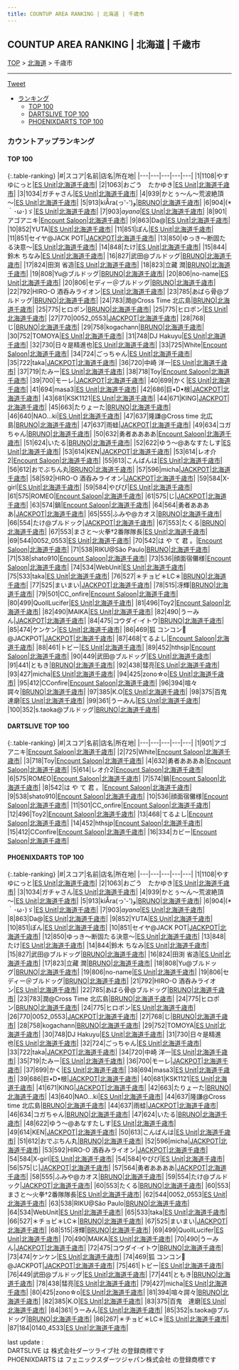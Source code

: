 ```yaml
---
title: COUNTUP AREA RANKING | 北海道 | 千歳市
---
```

## COUNTUP AREA RANKING | 北海道 | 千歳市

[TOP](/darts/rank/) > [北海道](/darts/rank/北海道/) > 千歳市

___

<a href="https://twitter.com/share?ref_src=twsrc%5Etfw" data-text="COUNTUP AREA RANKING | 北海道千歳市" class="twitter-share-button" data-hashtags="DARTSLIVE,PHOENIXDARTS,darts,ダーツ" data-show-count="false">Tweet</a>

* [ランキング](#カウントアップランキング)
    * [TOP 100](#top-100)
    * [DARTSLIVE TOP 100](#dartslive-top-100)
    * [PHOENIXDARTS TOP 100](#phoenixdarts-top-100)

### カウントアップランキング

#### TOP 100



{:.table-ranking}
|#|スコア|名前|店名|所在地|
|---|---|---|---|---|
|1|1108|<span class="rank-name-pd">やすゆにっと</span>|<a href="https://vs.phoenixdarts.com/jp/shop/shopDetailInfo/s_68098?s_seq=68098">ES Unit</a>|<a href="/darts/rank/北海道/千歳市">北海道千歳市</a>|
|2|1063|<span class="rank-name-pd">おごう　たかゆき</span>|<a href="https://vs.phoenixdarts.com/jp/shop/shopDetailInfo/s_68098?s_seq=68098">ES Unit</a>|<a href="/darts/rank/北海道/千歳市">北海道千歳市</a>|
|3|1034|<span class="rank-name-pd">ガチャさん</span>|<a href="https://vs.phoenixdarts.com/jp/shop/shopDetailInfo/s_68098?s_seq=68098">ES Unit</a>|<a href="/darts/rank/北海道/千歳市">北海道千歳市</a>|
|4|939|<span class="rank-name-pd">かとぅ～ん～荒波絶頂～</span>|<a href="https://vs.phoenixdarts.com/jp/shop/shopDetailInfo/s_68098?s_seq=68098">ES Unit</a>|<a href="/darts/rank/北海道/千歳市">北海道千歳市</a>|
|5|913|<span class="rank-name-pd">kiÅra(っ&#x27;-&#x27;)و</span>|<a href="https://vs.phoenixdarts.com/jp/shop/shopDetailInfo/s_83945?s_seq=83945">BRUNO</a>|<a href="/darts/rank/北海道/千歳市">北海道千歳市</a>|
|6|904|<span class="rank-name-pd">(*｀･ω･)ゞ</span>|<a href="https://vs.phoenixdarts.com/jp/shop/shopDetailInfo/s_68098?s_seq=68098">ES Unit</a>|<a href="/darts/rank/北海道/千歳市">北海道千歳市</a>|
|7|903|<span class="rank-name-pd">*ayana*</span>|<a href="https://vs.phoenixdarts.com/jp/shop/shopDetailInfo/s_68098?s_seq=68098">ES Unit</a>|<a href="/darts/rank/北海道/千歳市">北海道千歳市</a>|
|8|901|<span class="rank-name-dl">アゴアニキ</span>|<a href="https://search.dartslive.com/jp/shop/beea4f030d9ebf690d9b047a20a7ba1e">Encount Saloon</a>|<a href="/darts/rank/北海道/千歳市">北海道千歳市</a>|
|9|863|<span class="rank-name-pd">Da@</span>|<a href="https://vs.phoenixdarts.com/jp/shop/shopDetailInfo/s_68098?s_seq=68098">ES Unit</a>|<a href="/darts/rank/北海道/千歳市">北海道千歳市</a>|
|10|852|<span class="rank-name-pd">YUTA</span>|<a href="https://vs.phoenixdarts.com/jp/shop/shopDetailInfo/s_68098?s_seq=68098">ES Unit</a>|<a href="/darts/rank/北海道/千歳市">北海道千歳市</a>|
|11|851|<span class="rank-name-pd">ぽん</span>|<a href="https://vs.phoenixdarts.com/jp/shop/shopDetailInfo/s_68098?s_seq=68098">ES Unit</a>|<a href="/darts/rank/北海道/千歳市">北海道千歳市</a>|
|11|851|<span class="rank-name-pd">セイヤ@JACK POT</span>|<a href="https://vs.phoenixdarts.com/jp/shop/shopDetailInfo/s_87812?s_seq=87812">JACKPOT</a>|<a href="/darts/rank/北海道/千歳市">北海道千歳市</a>|
|13|850|<span class="rank-name-pd">ゆっき～断固たる決意～</span>|<a href="https://vs.phoenixdarts.com/jp/shop/shopDetailInfo/s_68098?s_seq=68098">ES Unit</a>|<a href="/darts/rank/北海道/千歳市">北海道千歳市</a>|
|14|848|<span class="rank-name-pd">たけ</span>|<a href="https://vs.phoenixdarts.com/jp/shop/shopDetailInfo/s_68098?s_seq=68098">ES Unit</a>|<a href="/darts/rank/北海道/千歳市">北海道千歳市</a>|
|15|844|<span class="rank-name-pd">鈴木 ちなみ</span>|<a href="https://vs.phoenixdarts.com/jp/shop/shopDetailInfo/s_68098?s_seq=68098">ES Unit</a>|<a href="/darts/rank/北海道/千歳市">北海道千歳市</a>|
|16|827|<span class="rank-name-pd">武田@ブルドッグ</span>|<a href="https://vs.phoenixdarts.com/jp/shop/shopDetailInfo/s_83945?s_seq=83945">BRUNO</a>|<a href="/darts/rank/北海道/千歳市">北海道千歳市</a>|
|17|824|<span class="rank-name-pd">田渕 省造</span>|<a href="https://vs.phoenixdarts.com/jp/shop/shopDetailInfo/s_68098?s_seq=68098">ES Unit</a>|<a href="/darts/rank/北海道/千歳市">北海道千歳市</a>|
|18|823|<span class="rank-name-pd">立藏 潤</span>|<a href="https://vs.phoenixdarts.com/jp/shop/shopDetailInfo/s_83945?s_seq=83945">BRUNO</a>|<a href="/darts/rank/北海道/千歳市">北海道千歳市</a>|
|19|808|<span class="rank-name-pd">Yu@ブルドッグ</span>|<a href="https://vs.phoenixdarts.com/jp/shop/shopDetailInfo/s_83945?s_seq=83945">BRUNO</a>|<a href="/darts/rank/北海道/千歳市">北海道千歳市</a>|
|20|806|<span class="rank-name-pd">no-name</span>|<a href="https://vs.phoenixdarts.com/jp/shop/shopDetailInfo/s_68098?s_seq=68098">ES Unit</a>|<a href="/darts/rank/北海道/千歳市">北海道千歳市</a>|
|20|806|<span class="rank-name-pd">セディー＠ブルドッグ</span>|<a href="https://vs.phoenixdarts.com/jp/shop/shopDetailInfo/s_83945?s_seq=83945">BRUNO</a>|<a href="/darts/rank/北海道/千歳市">北海道千歳市</a>|
|22|792|<span class="rank-name-pd">HIRO-O    酒呑みライオン</span>|<a href="https://vs.phoenixdarts.com/jp/shop/shopDetailInfo/s_68098?s_seq=68098">ES Unit</a>|<a href="/darts/rank/北海道/千歳市">北海道千歳市</a>|
|23|785|<span class="rank-name-pd">あばら骨@ブルドッグ</span>|<a href="https://vs.phoenixdarts.com/jp/shop/shopDetailInfo/s_83945?s_seq=83945">BRUNO</a>|<a href="/darts/rank/北海道/千歳市">北海道千歳市</a>|
|24|783|<span class="rank-name-pd">潤@Cross Time 北広島</span>|<a href="https://vs.phoenixdarts.com/jp/shop/shopDetailInfo/s_83945?s_seq=83945">BRUNO</a>|<a href="/darts/rank/北海道/千歳市">北海道千歳市</a>|
|25|775|<span class="rank-name-pd">ヒロポン</span>|<a href="https://vs.phoenixdarts.com/jp/shop/shopDetailInfo/s_83945?s_seq=83945">BRUNO</a>|<a href="/darts/rank/北海道/千歳市">北海道千歳市</a>|
|25|775|<span class="rank-name-pd">ヒロポン</span>|<a href="https://vs.phoenixdarts.com/jp/shop/shopDetailInfo/s_68098?s_seq=68098">ES Unit</a>|<a href="/darts/rank/北海道/千歳市">北海道千歳市</a>|
|27|770|<span class="rank-name-pd">0052_0553</span>|<a href="https://vs.phoenixdarts.com/jp/shop/shopDetailInfo/s_87812?s_seq=87812">JACKPOT</a>|<a href="/darts/rank/北海道/千歳市">北海道千歳市</a>|
|28|768|<span class="rank-name-pd">じ</span>|<a href="https://vs.phoenixdarts.com/jp/shop/shopDetailInfo/s_83945?s_seq=83945">BRUNO</a>|<a href="/darts/rank/北海道/千歳市">北海道千歳市</a>|
|29|758|<span class="rank-name-pd">kogachann</span>|<a href="https://vs.phoenixdarts.com/jp/shop/shopDetailInfo/s_83945?s_seq=83945">BRUNO</a>|<a href="/darts/rank/北海道/千歳市">北海道千歳市</a>|
|30|752|<span class="rank-name-pd">TOMOYA</span>|<a href="https://vs.phoenixdarts.com/jp/shop/shopDetailInfo/s_68098?s_seq=68098">ES Unit</a>|<a href="/darts/rank/北海道/千歳市">北海道千歳市</a>|
|31|748|<span class="rank-name-pd">DJ Hakuyu</span>|<a href="https://vs.phoenixdarts.com/jp/shop/shopDetailInfo/s_68098?s_seq=68098">ES Unit</a>|<a href="/darts/rank/北海道/千歳市">北海道千歳市</a>|
|32|730|<span class="rank-name-pd">日々是精進也</span>|<a href="https://vs.phoenixdarts.com/jp/shop/shopDetailInfo/s_68098?s_seq=68098">ES Unit</a>|<a href="/darts/rank/北海道/千歳市">北海道千歳市</a>|
|33|725|<span class="rank-name-dl">White</span>|<a href="https://search.dartslive.com/jp/shop/beea4f030d9ebf690d9b047a20a7ba1e">Encount Saloon</a>|<a href="/darts/rank/北海道/千歳市">北海道千歳市</a>|
|34|724|<span class="rank-name-pd">ごっちゃん</span>|<a href="https://vs.phoenixdarts.com/jp/shop/shopDetailInfo/s_68098?s_seq=68098">ES Unit</a>|<a href="/darts/rank/北海道/千歳市">北海道千歳市</a>|
|35|722|<span class="rank-name-pd">taka</span>|<a href="https://vs.phoenixdarts.com/jp/shop/shopDetailInfo/s_87812?s_seq=87812">JACKPOT</a>|<a href="/darts/rank/北海道/千歳市">北海道千歳市</a>|
|36|720|<span class="rank-name-pd">中崎 洋一</span>|<a href="https://vs.phoenixdarts.com/jp/shop/shopDetailInfo/s_68098?s_seq=68098">ES Unit</a>|<a href="/darts/rank/北海道/千歳市">北海道千歳市</a>|
|37|719|<span class="rank-name-pd">たみー</span>|<a href="https://vs.phoenixdarts.com/jp/shop/shopDetailInfo/s_68098?s_seq=68098">ES Unit</a>|<a href="/darts/rank/北海道/千歳市">北海道千歳市</a>|
|38|718|<span class="rank-name-dl">Toy</span>|<a href="https://search.dartslive.com/jp/shop/beea4f030d9ebf690d9b047a20a7ba1e">Encount Saloon</a>|<a href="/darts/rank/北海道/千歳市">北海道千歳市</a>|
|39|700|<span class="rank-name-pd">モーレ</span>|<a href="https://vs.phoenixdarts.com/jp/shop/shopDetailInfo/s_87812?s_seq=87812">JACKPOT</a>|<a href="/darts/rank/北海道/千歳市">北海道千歳市</a>|
|40|699|<span class="rank-name-pd">かく</span>|<a href="https://vs.phoenixdarts.com/jp/shop/shopDetailInfo/s_68098?s_seq=68098">ES Unit</a>|<a href="/darts/rank/北海道/千歳市">北海道千歳市</a>|
|41|694|<span class="rank-name-pd">masa3</span>|<a href="https://vs.phoenixdarts.com/jp/shop/shopDetailInfo/s_68098?s_seq=68098">ES Unit</a>|<a href="/darts/rank/北海道/千歳市">北海道千歳市</a>|
|42|686|<span class="rank-name-pd">巨•D•根</span>|<a href="https://vs.phoenixdarts.com/jp/shop/shopDetailInfo/s_87812?s_seq=87812">JACKPOT</a>|<a href="/darts/rank/北海道/千歳市">北海道千歳市</a>|
|43|681|<span class="rank-name-pd">KSK1121</span>|<a href="https://vs.phoenixdarts.com/jp/shop/shopDetailInfo/s_68098?s_seq=68098">ES Unit</a>|<a href="/darts/rank/北海道/千歳市">北海道千歳市</a>|
|44|671|<span class="rank-name-pd">KING</span>|<a href="https://vs.phoenixdarts.com/jp/shop/shopDetailInfo/s_87812?s_seq=87812">JACKPOT</a>|<a href="/darts/rank/北海道/千歳市">北海道千歳市</a>|
|45|663|<span class="rank-name-pd">たりょーた</span>|<a href="https://vs.phoenixdarts.com/jp/shop/shopDetailInfo/s_83945?s_seq=83945">BRUNO</a>|<a href="/darts/rank/北海道/千歳市">北海道千歳市</a>|
|46|640|<span class="rank-name-pd">NAO...ki</span>|<a href="https://vs.phoenixdarts.com/jp/shop/shopDetailInfo/s_68098?s_seq=68098">ES Unit</a>|<a href="/darts/rank/北海道/千歳市">北海道千歳市</a>|
|47|637|<span class="rank-name-pd">隆謙@Cross time 北広島</span>|<a href="https://vs.phoenixdarts.com/jp/shop/shopDetailInfo/s_83945?s_seq=83945">BRUNO</a>|<a href="/darts/rank/北海道/千歳市">北海道千歳市</a>|
|47|637|<span class="rank-name-pd">雨蛙</span>|<a href="https://vs.phoenixdarts.com/jp/shop/shopDetailInfo/s_87812?s_seq=87812">JACKPOT</a>|<a href="/darts/rank/北海道/千歳市">北海道千歳市</a>|
|49|634|<span class="rank-name-pd">コガちゃん</span>|<a href="https://vs.phoenixdarts.com/jp/shop/shopDetailInfo/s_83945?s_seq=83945">BRUNO</a>|<a href="/darts/rank/北海道/千歳市">北海道千歳市</a>|
|50|632|<span class="rank-name-dl">勇者ああああ</span>|<a href="https://search.dartslive.com/jp/shop/beea4f030d9ebf690d9b047a20a7ba1e">Encount Saloon</a>|<a href="/darts/rank/北海道/千歳市">北海道千歳市</a>|
|51|624|<span class="rank-name-pd">いたる</span>|<a href="https://vs.phoenixdarts.com/jp/shop/shopDetailInfo/s_83945?s_seq=83945">BRUNO</a>|<a href="/darts/rank/北海道/千歳市">北海道千歳市</a>|
|52|622|<span class="rank-name-pd">ゆう～@あなすたしす</span>|<a href="https://vs.phoenixdarts.com/jp/shop/shopDetailInfo/s_68098?s_seq=68098">ES Unit</a>|<a href="/darts/rank/北海道/千歳市">北海道千歳市</a>|
|53|614|<span class="rank-name-pd">KEN</span>|<a href="https://vs.phoenixdarts.com/jp/shop/shopDetailInfo/s_87812?s_seq=87812">JACKPOT</a>|<a href="/darts/rank/北海道/千歳市">北海道千歳市</a>|
|53|614|<span class="rank-name-dl">レオ介2</span>|<a href="https://search.dartslive.com/jp/shop/beea4f030d9ebf690d9b047a20a7ba1e">Encount Saloon</a>|<a href="/darts/rank/北海道/千歳市">北海道千歳市</a>|
|55|613|<span class="rank-name-pd">こんばんは</span>|<a href="https://vs.phoenixdarts.com/jp/shop/shopDetailInfo/s_68098?s_seq=68098">ES Unit</a>|<a href="/darts/rank/北海道/千歳市">北海道千歳市</a>|
|56|612|<span class="rank-name-pd">おでぶちん丸</span>|<a href="https://vs.phoenixdarts.com/jp/shop/shopDetailInfo/s_83945?s_seq=83945">BRUNO</a>|<a href="/darts/rank/北海道/千歳市">北海道千歳市</a>|
|57|596|<span class="rank-name-pd">micha</span>|<a href="https://vs.phoenixdarts.com/jp/shop/shopDetailInfo/s_87812?s_seq=87812">JACKPOT</a>|<a href="/darts/rank/北海道/千歳市">北海道千歳市</a>|
|58|592|<span class="rank-name-pd">HIRO-O    酒呑みライオン</span>|<a href="https://vs.phoenixdarts.com/jp/shop/shopDetailInfo/s_87812?s_seq=87812">JACKPOT</a>|<a href="/darts/rank/北海道/千歳市">北海道千歳市</a>|
|59|584|<span class="rank-name-pd">X-girl</span>|<a href="https://vs.phoenixdarts.com/jp/shop/shopDetailInfo/s_68098?s_seq=68098">ES Unit</a>|<a href="/darts/rank/北海道/千歳市">北海道千歳市</a>|
|59|584|<span class="rank-name-pd">やぴぴ</span>|<a href="https://vs.phoenixdarts.com/jp/shop/shopDetailInfo/s_68098?s_seq=68098">ES Unit</a>|<a href="/darts/rank/北海道/千歳市">北海道千歳市</a>|
|61|575|<span class="rank-name-dl">ROMEO</span>|<a href="https://search.dartslive.com/jp/shop/beea4f030d9ebf690d9b047a20a7ba1e">Encount Saloon</a>|<a href="/darts/rank/北海道/千歳市">北海道千歳市</a>|
|61|575|<span class="rank-name-pd">じ</span>|<a href="https://vs.phoenixdarts.com/jp/shop/shopDetailInfo/s_87812?s_seq=87812">JACKPOT</a>|<a href="/darts/rank/北海道/千歳市">北海道千歳市</a>|
|63|574|<span class="rank-name-dl">鍋</span>|<a href="https://search.dartslive.com/jp/shop/beea4f030d9ebf690d9b047a20a7ba1e">Encount Saloon</a>|<a href="/darts/rank/北海道/千歳市">北海道千歳市</a>|
|64|564|<span class="rank-name-pd">勇者ああああ</span>|<a href="https://vs.phoenixdarts.com/jp/shop/shopDetailInfo/s_87812?s_seq=87812">JACKPOT</a>|<a href="/darts/rank/北海道/千歳市">北海道千歳市</a>|
|65|555|<span class="rank-name-pd">ふみや@カオス</span>|<a href="https://vs.phoenixdarts.com/jp/shop/shopDetailInfo/s_83945?s_seq=83945">BRUNO</a>|<a href="/darts/rank/北海道/千歳市">北海道千歳市</a>|
|66|554|<span class="rank-name-pd">たけ@ブルドック</span>|<a href="https://vs.phoenixdarts.com/jp/shop/shopDetailInfo/s_87812?s_seq=87812">JACKPOT</a>|<a href="/darts/rank/北海道/千歳市">北海道千歳市</a>|
|67|553|<span class="rank-name-pd">たくる</span>|<a href="https://vs.phoenixdarts.com/jp/shop/shopDetailInfo/s_83945?s_seq=83945">BRUNO</a>|<a href="/darts/rank/北海道/千歳市">北海道千歳市</a>|
|67|553|<span class="rank-name-pd">まさと～火拳†2番隊隊長</span>|<a href="https://vs.phoenixdarts.com/jp/shop/shopDetailInfo/s_68098?s_seq=68098">ES Unit</a>|<a href="/darts/rank/北海道/千歳市">北海道千歳市</a>|
|69|544|<span class="rank-name-pd">0052_0553</span>|<a href="https://vs.phoenixdarts.com/jp/shop/shopDetailInfo/s_68098?s_seq=68098">ES Unit</a>|<a href="/darts/rank/北海道/千歳市">北海道千歳市</a>|
|70|542|<span class="rank-name-dl">は や て 君 。</span>|<a href="https://search.dartslive.com/jp/shop/beea4f030d9ebf690d9b047a20a7ba1e">Encount Saloon</a>|<a href="/darts/rank/北海道/千歳市">北海道千歳市</a>|
|71|538|<span class="rank-name-pd">RIKU@São Paulo</span>|<a href="https://vs.phoenixdarts.com/jp/shop/shopDetailInfo/s_83945?s_seq=83945">BRUNO</a>|<a href="/darts/rank/北海道/千歳市">北海道千歳市</a>|
|71|538|<span class="rank-name-dl">shato910</span>|<a href="https://search.dartslive.com/jp/shop/beea4f030d9ebf690d9b047a20a7ba1e">Encount Saloon</a>|<a href="/darts/rank/北海道/千歳市">北海道千歳市</a>|
|73|536|<span class="rank-name-dl">顔面宿儺様</span>|<a href="https://search.dartslive.com/jp/shop/beea4f030d9ebf690d9b047a20a7ba1e">Encount Saloon</a>|<a href="/darts/rank/北海道/千歳市">北海道千歳市</a>|
|74|534|<span class="rank-name-pd">WebUnit</span>|<a href="https://vs.phoenixdarts.com/jp/shop/shopDetailInfo/s_68098?s_seq=68098">ES Unit</a>|<a href="/darts/rank/北海道/千歳市">北海道千歳市</a>|
|75|533|<span class="rank-name-pd">taka</span>|<a href="https://vs.phoenixdarts.com/jp/shop/shopDetailInfo/s_68098?s_seq=68098">ES Unit</a>|<a href="/darts/rank/北海道/千歳市">北海道千歳市</a>|
|76|527|<span class="rank-name-pd">＊チョビ＊LC＊</span>|<a href="https://vs.phoenixdarts.com/jp/shop/shopDetailInfo/s_83945?s_seq=83945">BRUNO</a>|<a href="/darts/rank/北海道/千歳市">北海道千歳市</a>|
|77|525|<span class="rank-name-pd">まいまい</span>|<a href="https://vs.phoenixdarts.com/jp/shop/shopDetailInfo/s_87812?s_seq=87812">JACKPOT</a>|<a href="/darts/rank/北海道/千歳市">北海道千歳市</a>|
|78|515|<span class="rank-name-pd">冴輝</span>|<a href="https://vs.phoenixdarts.com/jp/shop/shopDetailInfo/s_83945?s_seq=83945">BRUNO</a>|<a href="/darts/rank/北海道/千歳市">北海道千歳市</a>|
|79|501|<span class="rank-name-dl">CC_onfire</span>|<a href="https://search.dartslive.com/jp/shop/beea4f030d9ebf690d9b047a20a7ba1e">Encount Saloon</a>|<a href="/darts/rank/北海道/千歳市">北海道千歳市</a>|
|80|499|<span class="rank-name-pd">QuollLucifer</span>|<a href="https://vs.phoenixdarts.com/jp/shop/shopDetailInfo/s_68098?s_seq=68098">ES Unit</a>|<a href="/darts/rank/北海道/千歳市">北海道千歳市</a>|
|81|496|<span class="rank-name-dl">Toy2</span>|<a href="https://search.dartslive.com/jp/shop/beea4f030d9ebf690d9b047a20a7ba1e">Encount Saloon</a>|<a href="/darts/rank/北海道/千歳市">北海道千歳市</a>|
|82|490|<span class="rank-name-pd">MAIKA</span>|<a href="https://vs.phoenixdarts.com/jp/shop/shopDetailInfo/s_68098?s_seq=68098">ES Unit</a>|<a href="/darts/rank/北海道/千歳市">北海道千歳市</a>|
|82|490|<span class="rank-name-pd">うーみん</span>|<a href="https://vs.phoenixdarts.com/jp/shop/shopDetailInfo/s_87812?s_seq=87812">JACKPOT</a>|<a href="/darts/rank/北海道/千歳市">北海道千歳市</a>|
|84|475|<span class="rank-name-pd">コウダイ·イトウ</span>|<a href="https://vs.phoenixdarts.com/jp/shop/shopDetailInfo/s_83945?s_seq=83945">BRUNO</a>|<a href="/darts/rank/北海道/千歳市">北海道千歳市</a>|
|85|474|<span class="rank-name-pd">ケンケン</span>|<a href="https://vs.phoenixdarts.com/jp/shop/shopDetailInfo/s_68098?s_seq=68098">ES Unit</a>|<a href="/darts/rank/北海道/千歳市">北海道千歳市</a>|
|86|469|<span class="rank-name-pd">狐 コンコン🦊@JACKPOT</span>|<a href="https://vs.phoenixdarts.com/jp/shop/shopDetailInfo/s_87812?s_seq=87812">JACKPOT</a>|<a href="/darts/rank/北海道/千歳市">北海道千歳市</a>|
|87|468|<span class="rank-name-dl">てるよし</span>|<a href="https://search.dartslive.com/jp/shop/beea4f030d9ebf690d9b047a20a7ba1e">Encount Saloon</a>|<a href="/darts/rank/北海道/千歳市">北海道千歳市</a>|
|88|461|<span class="rank-name-pd">トビー</span>|<a href="https://vs.phoenixdarts.com/jp/shop/shopDetailInfo/s_68098?s_seq=68098">ES Unit</a>|<a href="/darts/rank/北海道/千歳市">北海道千歳市</a>|
|89|452|<span class="rank-name-dl">hthsjp</span>|<a href="https://search.dartslive.com/jp/shop/beea4f030d9ebf690d9b047a20a7ba1e">Encount Saloon</a>|<a href="/darts/rank/北海道/千歳市">北海道千歳市</a>|
|90|449|<span class="rank-name-pd">武田@ブルドッグ</span>|<a href="https://vs.phoenixdarts.com/jp/shop/shopDetailInfo/s_68098?s_seq=68098">ES Unit</a>|<a href="/darts/rank/北海道/千歳市">北海道千歳市</a>|
|91|441|<span class="rank-name-pd">ともき</span>|<a href="https://vs.phoenixdarts.com/jp/shop/shopDetailInfo/s_83945?s_seq=83945">BRUNO</a>|<a href="/darts/rank/北海道/千歳市">北海道千歳市</a>|
|92|438|<span class="rank-name-pd">彗亮</span>|<a href="https://vs.phoenixdarts.com/jp/shop/shopDetailInfo/s_68098?s_seq=68098">ES Unit</a>|<a href="/darts/rank/北海道/千歳市">北海道千歳市</a>|
|93|427|<span class="rank-name-pd">micha</span>|<a href="https://vs.phoenixdarts.com/jp/shop/shopDetailInfo/s_68098?s_seq=68098">ES Unit</a>|<a href="/darts/rank/北海道/千歳市">北海道千歳市</a>|
|94|425|<span class="rank-name-pd">zono☆o</span>|<a href="https://vs.phoenixdarts.com/jp/shop/shopDetailInfo/s_68098?s_seq=68098">ES Unit</a>|<a href="/darts/rank/北海道/千歳市">北海道千歳市</a>|
|95|412|<span class="rank-name-dl">CConfire</span>|<a href="https://search.dartslive.com/jp/shop/beea4f030d9ebf690d9b047a20a7ba1e">Encount Saloon</a>|<a href="/darts/rank/北海道/千歳市">北海道千歳市</a>|
|96|394|<span class="rank-name-pd">喧々諤々</span>|<a href="https://vs.phoenixdarts.com/jp/shop/shopDetailInfo/s_83945?s_seq=83945">BRUNO</a>|<a href="/darts/rank/北海道/千歳市">北海道千歳市</a>|
|97|385|<span class="rank-name-pd">K.O</span>|<a href="https://vs.phoenixdarts.com/jp/shop/shopDetailInfo/s_68098?s_seq=68098">ES Unit</a>|<a href="/darts/rank/北海道/千歳市">北海道千歳市</a>|
|98|375|<span class="rank-name-pd">百鬼　達磨</span>|<a href="https://vs.phoenixdarts.com/jp/shop/shopDetailInfo/s_68098?s_seq=68098">ES Unit</a>|<a href="/darts/rank/北海道/千歳市">北海道千歳市</a>|
|99|361|<span class="rank-name-pd">うーみん</span>|<a href="https://vs.phoenixdarts.com/jp/shop/shopDetailInfo/s_68098?s_seq=68098">ES Unit</a>|<a href="/darts/rank/北海道/千歳市">北海道千歳市</a>|
|100|352|<span class="rank-name-pd">s.taoka@ブルドッグ</span>|<a href="https://vs.phoenixdarts.com/jp/shop/shopDetailInfo/s_83945?s_seq=83945">BRUNO</a>|<a href="/darts/rank/北海道/千歳市">北海道千歳市</a>|


#### DARTSLIVE TOP 100



{:.table-ranking}
|#|スコア|名前|店名|所在地|
|---|---|---|---|---|
|1|901|<span class="rank-name-dl">アゴアニキ</span>|<a href="https://search.dartslive.com/jp/shop/beea4f030d9ebf690d9b047a20a7ba1e">Encount Saloon</a>|<a href="/darts/rank/北海道/千歳市">北海道千歳市</a>|
|2|725|<span class="rank-name-dl">White</span>|<a href="https://search.dartslive.com/jp/shop/beea4f030d9ebf690d9b047a20a7ba1e">Encount Saloon</a>|<a href="/darts/rank/北海道/千歳市">北海道千歳市</a>|
|3|718|<span class="rank-name-dl">Toy</span>|<a href="https://search.dartslive.com/jp/shop/beea4f030d9ebf690d9b047a20a7ba1e">Encount Saloon</a>|<a href="/darts/rank/北海道/千歳市">北海道千歳市</a>|
|4|632|<span class="rank-name-dl">勇者ああああ</span>|<a href="https://search.dartslive.com/jp/shop/beea4f030d9ebf690d9b047a20a7ba1e">Encount Saloon</a>|<a href="/darts/rank/北海道/千歳市">北海道千歳市</a>|
|5|614|<span class="rank-name-dl">レオ介2</span>|<a href="https://search.dartslive.com/jp/shop/beea4f030d9ebf690d9b047a20a7ba1e">Encount Saloon</a>|<a href="/darts/rank/北海道/千歳市">北海道千歳市</a>|
|6|575|<span class="rank-name-dl">ROMEO</span>|<a href="https://search.dartslive.com/jp/shop/beea4f030d9ebf690d9b047a20a7ba1e">Encount Saloon</a>|<a href="/darts/rank/北海道/千歳市">北海道千歳市</a>|
|7|574|<span class="rank-name-dl">鍋</span>|<a href="https://search.dartslive.com/jp/shop/beea4f030d9ebf690d9b047a20a7ba1e">Encount Saloon</a>|<a href="/darts/rank/北海道/千歳市">北海道千歳市</a>|
|8|542|<span class="rank-name-dl">は や て 君 。</span>|<a href="https://search.dartslive.com/jp/shop/beea4f030d9ebf690d9b047a20a7ba1e">Encount Saloon</a>|<a href="/darts/rank/北海道/千歳市">北海道千歳市</a>|
|9|538|<span class="rank-name-dl">shato910</span>|<a href="https://search.dartslive.com/jp/shop/beea4f030d9ebf690d9b047a20a7ba1e">Encount Saloon</a>|<a href="/darts/rank/北海道/千歳市">北海道千歳市</a>|
|10|536|<span class="rank-name-dl">顔面宿儺様</span>|<a href="https://search.dartslive.com/jp/shop/beea4f030d9ebf690d9b047a20a7ba1e">Encount Saloon</a>|<a href="/darts/rank/北海道/千歳市">北海道千歳市</a>|
|11|501|<span class="rank-name-dl">CC_onfire</span>|<a href="https://search.dartslive.com/jp/shop/beea4f030d9ebf690d9b047a20a7ba1e">Encount Saloon</a>|<a href="/darts/rank/北海道/千歳市">北海道千歳市</a>|
|12|496|<span class="rank-name-dl">Toy2</span>|<a href="https://search.dartslive.com/jp/shop/beea4f030d9ebf690d9b047a20a7ba1e">Encount Saloon</a>|<a href="/darts/rank/北海道/千歳市">北海道千歳市</a>|
|13|468|<span class="rank-name-dl">てるよし</span>|<a href="https://search.dartslive.com/jp/shop/beea4f030d9ebf690d9b047a20a7ba1e">Encount Saloon</a>|<a href="/darts/rank/北海道/千歳市">北海道千歳市</a>|
|14|452|<span class="rank-name-dl">hthsjp</span>|<a href="https://search.dartslive.com/jp/shop/beea4f030d9ebf690d9b047a20a7ba1e">Encount Saloon</a>|<a href="/darts/rank/北海道/千歳市">北海道千歳市</a>|
|15|412|<span class="rank-name-dl">CConfire</span>|<a href="https://search.dartslive.com/jp/shop/beea4f030d9ebf690d9b047a20a7ba1e">Encount Saloon</a>|<a href="/darts/rank/北海道/千歳市">北海道千歳市</a>|
|16|334|<span class="rank-name-dl">カビー</span>|<a href="https://search.dartslive.com/jp/shop/beea4f030d9ebf690d9b047a20a7ba1e">Encount Saloon</a>|<a href="/darts/rank/北海道/千歳市">北海道千歳市</a>|


#### PHOENIXDARTS TOP 100



{:.table-ranking}
|#|スコア|名前|店名|所在地|
|---|---|---|---|---|
|1|1108|<span class="rank-name-pd">やすゆにっと</span>|<a href="https://vs.phoenixdarts.com/jp/shop/shopDetailInfo/s_68098?s_seq=68098">ES Unit</a>|<a href="/darts/rank/北海道/千歳市">北海道千歳市</a>|
|2|1063|<span class="rank-name-pd">おごう　たかゆき</span>|<a href="https://vs.phoenixdarts.com/jp/shop/shopDetailInfo/s_68098?s_seq=68098">ES Unit</a>|<a href="/darts/rank/北海道/千歳市">北海道千歳市</a>|
|3|1034|<span class="rank-name-pd">ガチャさん</span>|<a href="https://vs.phoenixdarts.com/jp/shop/shopDetailInfo/s_68098?s_seq=68098">ES Unit</a>|<a href="/darts/rank/北海道/千歳市">北海道千歳市</a>|
|4|939|<span class="rank-name-pd">かとぅ～ん～荒波絶頂～</span>|<a href="https://vs.phoenixdarts.com/jp/shop/shopDetailInfo/s_68098?s_seq=68098">ES Unit</a>|<a href="/darts/rank/北海道/千歳市">北海道千歳市</a>|
|5|913|<span class="rank-name-pd">kiÅra(っ&#x27;-&#x27;)و</span>|<a href="https://vs.phoenixdarts.com/jp/shop/shopDetailInfo/s_83945?s_seq=83945">BRUNO</a>|<a href="/darts/rank/北海道/千歳市">北海道千歳市</a>|
|6|904|<span class="rank-name-pd">(*｀･ω･)ゞ</span>|<a href="https://vs.phoenixdarts.com/jp/shop/shopDetailInfo/s_68098?s_seq=68098">ES Unit</a>|<a href="/darts/rank/北海道/千歳市">北海道千歳市</a>|
|7|903|<span class="rank-name-pd">*ayana*</span>|<a href="https://vs.phoenixdarts.com/jp/shop/shopDetailInfo/s_68098?s_seq=68098">ES Unit</a>|<a href="/darts/rank/北海道/千歳市">北海道千歳市</a>|
|8|863|<span class="rank-name-pd">Da@</span>|<a href="https://vs.phoenixdarts.com/jp/shop/shopDetailInfo/s_68098?s_seq=68098">ES Unit</a>|<a href="/darts/rank/北海道/千歳市">北海道千歳市</a>|
|9|852|<span class="rank-name-pd">YUTA</span>|<a href="https://vs.phoenixdarts.com/jp/shop/shopDetailInfo/s_68098?s_seq=68098">ES Unit</a>|<a href="/darts/rank/北海道/千歳市">北海道千歳市</a>|
|10|851|<span class="rank-name-pd">ぽん</span>|<a href="https://vs.phoenixdarts.com/jp/shop/shopDetailInfo/s_68098?s_seq=68098">ES Unit</a>|<a href="/darts/rank/北海道/千歳市">北海道千歳市</a>|
|10|851|<span class="rank-name-pd">セイヤ@JACK POT</span>|<a href="https://vs.phoenixdarts.com/jp/shop/shopDetailInfo/s_87812?s_seq=87812">JACKPOT</a>|<a href="/darts/rank/北海道/千歳市">北海道千歳市</a>|
|12|850|<span class="rank-name-pd">ゆっき～断固たる決意～</span>|<a href="https://vs.phoenixdarts.com/jp/shop/shopDetailInfo/s_68098?s_seq=68098">ES Unit</a>|<a href="/darts/rank/北海道/千歳市">北海道千歳市</a>|
|13|848|<span class="rank-name-pd">たけ</span>|<a href="https://vs.phoenixdarts.com/jp/shop/shopDetailInfo/s_68098?s_seq=68098">ES Unit</a>|<a href="/darts/rank/北海道/千歳市">北海道千歳市</a>|
|14|844|<span class="rank-name-pd">鈴木 ちなみ</span>|<a href="https://vs.phoenixdarts.com/jp/shop/shopDetailInfo/s_68098?s_seq=68098">ES Unit</a>|<a href="/darts/rank/北海道/千歳市">北海道千歳市</a>|
|15|827|<span class="rank-name-pd">武田@ブルドッグ</span>|<a href="https://vs.phoenixdarts.com/jp/shop/shopDetailInfo/s_83945?s_seq=83945">BRUNO</a>|<a href="/darts/rank/北海道/千歳市">北海道千歳市</a>|
|16|824|<span class="rank-name-pd">田渕 省造</span>|<a href="https://vs.phoenixdarts.com/jp/shop/shopDetailInfo/s_68098?s_seq=68098">ES Unit</a>|<a href="/darts/rank/北海道/千歳市">北海道千歳市</a>|
|17|823|<span class="rank-name-pd">立藏 潤</span>|<a href="https://vs.phoenixdarts.com/jp/shop/shopDetailInfo/s_83945?s_seq=83945">BRUNO</a>|<a href="/darts/rank/北海道/千歳市">北海道千歳市</a>|
|18|808|<span class="rank-name-pd">Yu@ブルドッグ</span>|<a href="https://vs.phoenixdarts.com/jp/shop/shopDetailInfo/s_83945?s_seq=83945">BRUNO</a>|<a href="/darts/rank/北海道/千歳市">北海道千歳市</a>|
|19|806|<span class="rank-name-pd">no-name</span>|<a href="https://vs.phoenixdarts.com/jp/shop/shopDetailInfo/s_68098?s_seq=68098">ES Unit</a>|<a href="/darts/rank/北海道/千歳市">北海道千歳市</a>|
|19|806|<span class="rank-name-pd">セディー＠ブルドッグ</span>|<a href="https://vs.phoenixdarts.com/jp/shop/shopDetailInfo/s_83945?s_seq=83945">BRUNO</a>|<a href="/darts/rank/北海道/千歳市">北海道千歳市</a>|
|21|792|<span class="rank-name-pd">HIRO-O    酒呑みライオン</span>|<a href="https://vs.phoenixdarts.com/jp/shop/shopDetailInfo/s_68098?s_seq=68098">ES Unit</a>|<a href="/darts/rank/北海道/千歳市">北海道千歳市</a>|
|22|785|<span class="rank-name-pd">あばら骨@ブルドッグ</span>|<a href="https://vs.phoenixdarts.com/jp/shop/shopDetailInfo/s_83945?s_seq=83945">BRUNO</a>|<a href="/darts/rank/北海道/千歳市">北海道千歳市</a>|
|23|783|<span class="rank-name-pd">潤@Cross Time 北広島</span>|<a href="https://vs.phoenixdarts.com/jp/shop/shopDetailInfo/s_83945?s_seq=83945">BRUNO</a>|<a href="/darts/rank/北海道/千歳市">北海道千歳市</a>|
|24|775|<span class="rank-name-pd">ヒロポン</span>|<a href="https://vs.phoenixdarts.com/jp/shop/shopDetailInfo/s_83945?s_seq=83945">BRUNO</a>|<a href="/darts/rank/北海道/千歳市">北海道千歳市</a>|
|24|775|<span class="rank-name-pd">ヒロポン</span>|<a href="https://vs.phoenixdarts.com/jp/shop/shopDetailInfo/s_68098?s_seq=68098">ES Unit</a>|<a href="/darts/rank/北海道/千歳市">北海道千歳市</a>|
|26|770|<span class="rank-name-pd">0052_0553</span>|<a href="https://vs.phoenixdarts.com/jp/shop/shopDetailInfo/s_87812?s_seq=87812">JACKPOT</a>|<a href="/darts/rank/北海道/千歳市">北海道千歳市</a>|
|27|768|<span class="rank-name-pd">じ</span>|<a href="https://vs.phoenixdarts.com/jp/shop/shopDetailInfo/s_83945?s_seq=83945">BRUNO</a>|<a href="/darts/rank/北海道/千歳市">北海道千歳市</a>|
|28|758|<span class="rank-name-pd">kogachann</span>|<a href="https://vs.phoenixdarts.com/jp/shop/shopDetailInfo/s_83945?s_seq=83945">BRUNO</a>|<a href="/darts/rank/北海道/千歳市">北海道千歳市</a>|
|29|752|<span class="rank-name-pd">TOMOYA</span>|<a href="https://vs.phoenixdarts.com/jp/shop/shopDetailInfo/s_68098?s_seq=68098">ES Unit</a>|<a href="/darts/rank/北海道/千歳市">北海道千歳市</a>|
|30|748|<span class="rank-name-pd">DJ Hakuyu</span>|<a href="https://vs.phoenixdarts.com/jp/shop/shopDetailInfo/s_68098?s_seq=68098">ES Unit</a>|<a href="/darts/rank/北海道/千歳市">北海道千歳市</a>|
|31|730|<span class="rank-name-pd">日々是精進也</span>|<a href="https://vs.phoenixdarts.com/jp/shop/shopDetailInfo/s_68098?s_seq=68098">ES Unit</a>|<a href="/darts/rank/北海道/千歳市">北海道千歳市</a>|
|32|724|<span class="rank-name-pd">ごっちゃん</span>|<a href="https://vs.phoenixdarts.com/jp/shop/shopDetailInfo/s_68098?s_seq=68098">ES Unit</a>|<a href="/darts/rank/北海道/千歳市">北海道千歳市</a>|
|33|722|<span class="rank-name-pd">taka</span>|<a href="https://vs.phoenixdarts.com/jp/shop/shopDetailInfo/s_87812?s_seq=87812">JACKPOT</a>|<a href="/darts/rank/北海道/千歳市">北海道千歳市</a>|
|34|720|<span class="rank-name-pd">中崎 洋一</span>|<a href="https://vs.phoenixdarts.com/jp/shop/shopDetailInfo/s_68098?s_seq=68098">ES Unit</a>|<a href="/darts/rank/北海道/千歳市">北海道千歳市</a>|
|35|719|<span class="rank-name-pd">たみー</span>|<a href="https://vs.phoenixdarts.com/jp/shop/shopDetailInfo/s_68098?s_seq=68098">ES Unit</a>|<a href="/darts/rank/北海道/千歳市">北海道千歳市</a>|
|36|700|<span class="rank-name-pd">モーレ</span>|<a href="https://vs.phoenixdarts.com/jp/shop/shopDetailInfo/s_87812?s_seq=87812">JACKPOT</a>|<a href="/darts/rank/北海道/千歳市">北海道千歳市</a>|
|37|699|<span class="rank-name-pd">かく</span>|<a href="https://vs.phoenixdarts.com/jp/shop/shopDetailInfo/s_68098?s_seq=68098">ES Unit</a>|<a href="/darts/rank/北海道/千歳市">北海道千歳市</a>|
|38|694|<span class="rank-name-pd">masa3</span>|<a href="https://vs.phoenixdarts.com/jp/shop/shopDetailInfo/s_68098?s_seq=68098">ES Unit</a>|<a href="/darts/rank/北海道/千歳市">北海道千歳市</a>|
|39|686|<span class="rank-name-pd">巨•D•根</span>|<a href="https://vs.phoenixdarts.com/jp/shop/shopDetailInfo/s_87812?s_seq=87812">JACKPOT</a>|<a href="/darts/rank/北海道/千歳市">北海道千歳市</a>|
|40|681|<span class="rank-name-pd">KSK1121</span>|<a href="https://vs.phoenixdarts.com/jp/shop/shopDetailInfo/s_68098?s_seq=68098">ES Unit</a>|<a href="/darts/rank/北海道/千歳市">北海道千歳市</a>|
|41|671|<span class="rank-name-pd">KING</span>|<a href="https://vs.phoenixdarts.com/jp/shop/shopDetailInfo/s_87812?s_seq=87812">JACKPOT</a>|<a href="/darts/rank/北海道/千歳市">北海道千歳市</a>|
|42|663|<span class="rank-name-pd">たりょーた</span>|<a href="https://vs.phoenixdarts.com/jp/shop/shopDetailInfo/s_83945?s_seq=83945">BRUNO</a>|<a href="/darts/rank/北海道/千歳市">北海道千歳市</a>|
|43|640|<span class="rank-name-pd">NAO...ki</span>|<a href="https://vs.phoenixdarts.com/jp/shop/shopDetailInfo/s_68098?s_seq=68098">ES Unit</a>|<a href="/darts/rank/北海道/千歳市">北海道千歳市</a>|
|44|637|<span class="rank-name-pd">隆謙@Cross time 北広島</span>|<a href="https://vs.phoenixdarts.com/jp/shop/shopDetailInfo/s_83945?s_seq=83945">BRUNO</a>|<a href="/darts/rank/北海道/千歳市">北海道千歳市</a>|
|44|637|<span class="rank-name-pd">雨蛙</span>|<a href="https://vs.phoenixdarts.com/jp/shop/shopDetailInfo/s_87812?s_seq=87812">JACKPOT</a>|<a href="/darts/rank/北海道/千歳市">北海道千歳市</a>|
|46|634|<span class="rank-name-pd">コガちゃん</span>|<a href="https://vs.phoenixdarts.com/jp/shop/shopDetailInfo/s_83945?s_seq=83945">BRUNO</a>|<a href="/darts/rank/北海道/千歳市">北海道千歳市</a>|
|47|624|<span class="rank-name-pd">いたる</span>|<a href="https://vs.phoenixdarts.com/jp/shop/shopDetailInfo/s_83945?s_seq=83945">BRUNO</a>|<a href="/darts/rank/北海道/千歳市">北海道千歳市</a>|
|48|622|<span class="rank-name-pd">ゆう～@あなすたしす</span>|<a href="https://vs.phoenixdarts.com/jp/shop/shopDetailInfo/s_68098?s_seq=68098">ES Unit</a>|<a href="/darts/rank/北海道/千歳市">北海道千歳市</a>|
|49|614|<span class="rank-name-pd">KEN</span>|<a href="https://vs.phoenixdarts.com/jp/shop/shopDetailInfo/s_87812?s_seq=87812">JACKPOT</a>|<a href="/darts/rank/北海道/千歳市">北海道千歳市</a>|
|50|613|<span class="rank-name-pd">こんばんは</span>|<a href="https://vs.phoenixdarts.com/jp/shop/shopDetailInfo/s_68098?s_seq=68098">ES Unit</a>|<a href="/darts/rank/北海道/千歳市">北海道千歳市</a>|
|51|612|<span class="rank-name-pd">おでぶちん丸</span>|<a href="https://vs.phoenixdarts.com/jp/shop/shopDetailInfo/s_83945?s_seq=83945">BRUNO</a>|<a href="/darts/rank/北海道/千歳市">北海道千歳市</a>|
|52|596|<span class="rank-name-pd">micha</span>|<a href="https://vs.phoenixdarts.com/jp/shop/shopDetailInfo/s_87812?s_seq=87812">JACKPOT</a>|<a href="/darts/rank/北海道/千歳市">北海道千歳市</a>|
|53|592|<span class="rank-name-pd">HIRO-O    酒呑みライオン</span>|<a href="https://vs.phoenixdarts.com/jp/shop/shopDetailInfo/s_87812?s_seq=87812">JACKPOT</a>|<a href="/darts/rank/北海道/千歳市">北海道千歳市</a>|
|54|584|<span class="rank-name-pd">X-girl</span>|<a href="https://vs.phoenixdarts.com/jp/shop/shopDetailInfo/s_68098?s_seq=68098">ES Unit</a>|<a href="/darts/rank/北海道/千歳市">北海道千歳市</a>|
|54|584|<span class="rank-name-pd">やぴぴ</span>|<a href="https://vs.phoenixdarts.com/jp/shop/shopDetailInfo/s_68098?s_seq=68098">ES Unit</a>|<a href="/darts/rank/北海道/千歳市">北海道千歳市</a>|
|56|575|<span class="rank-name-pd">じ</span>|<a href="https://vs.phoenixdarts.com/jp/shop/shopDetailInfo/s_87812?s_seq=87812">JACKPOT</a>|<a href="/darts/rank/北海道/千歳市">北海道千歳市</a>|
|57|564|<span class="rank-name-pd">勇者ああああ</span>|<a href="https://vs.phoenixdarts.com/jp/shop/shopDetailInfo/s_87812?s_seq=87812">JACKPOT</a>|<a href="/darts/rank/北海道/千歳市">北海道千歳市</a>|
|58|555|<span class="rank-name-pd">ふみや@カオス</span>|<a href="https://vs.phoenixdarts.com/jp/shop/shopDetailInfo/s_83945?s_seq=83945">BRUNO</a>|<a href="/darts/rank/北海道/千歳市">北海道千歳市</a>|
|59|554|<span class="rank-name-pd">たけ@ブルドック</span>|<a href="https://vs.phoenixdarts.com/jp/shop/shopDetailInfo/s_87812?s_seq=87812">JACKPOT</a>|<a href="/darts/rank/北海道/千歳市">北海道千歳市</a>|
|60|553|<span class="rank-name-pd">たくる</span>|<a href="https://vs.phoenixdarts.com/jp/shop/shopDetailInfo/s_83945?s_seq=83945">BRUNO</a>|<a href="/darts/rank/北海道/千歳市">北海道千歳市</a>|
|60|553|<span class="rank-name-pd">まさと～火拳†2番隊隊長</span>|<a href="https://vs.phoenixdarts.com/jp/shop/shopDetailInfo/s_68098?s_seq=68098">ES Unit</a>|<a href="/darts/rank/北海道/千歳市">北海道千歳市</a>|
|62|544|<span class="rank-name-pd">0052_0553</span>|<a href="https://vs.phoenixdarts.com/jp/shop/shopDetailInfo/s_68098?s_seq=68098">ES Unit</a>|<a href="/darts/rank/北海道/千歳市">北海道千歳市</a>|
|63|538|<span class="rank-name-pd">RIKU@São Paulo</span>|<a href="https://vs.phoenixdarts.com/jp/shop/shopDetailInfo/s_83945?s_seq=83945">BRUNO</a>|<a href="/darts/rank/北海道/千歳市">北海道千歳市</a>|
|64|534|<span class="rank-name-pd">WebUnit</span>|<a href="https://vs.phoenixdarts.com/jp/shop/shopDetailInfo/s_68098?s_seq=68098">ES Unit</a>|<a href="/darts/rank/北海道/千歳市">北海道千歳市</a>|
|65|533|<span class="rank-name-pd">taka</span>|<a href="https://vs.phoenixdarts.com/jp/shop/shopDetailInfo/s_68098?s_seq=68098">ES Unit</a>|<a href="/darts/rank/北海道/千歳市">北海道千歳市</a>|
|66|527|<span class="rank-name-pd">＊チョビ＊LC＊</span>|<a href="https://vs.phoenixdarts.com/jp/shop/shopDetailInfo/s_83945?s_seq=83945">BRUNO</a>|<a href="/darts/rank/北海道/千歳市">北海道千歳市</a>|
|67|525|<span class="rank-name-pd">まいまい</span>|<a href="https://vs.phoenixdarts.com/jp/shop/shopDetailInfo/s_87812?s_seq=87812">JACKPOT</a>|<a href="/darts/rank/北海道/千歳市">北海道千歳市</a>|
|68|515|<span class="rank-name-pd">冴輝</span>|<a href="https://vs.phoenixdarts.com/jp/shop/shopDetailInfo/s_83945?s_seq=83945">BRUNO</a>|<a href="/darts/rank/北海道/千歳市">北海道千歳市</a>|
|69|499|<span class="rank-name-pd">QuollLucifer</span>|<a href="https://vs.phoenixdarts.com/jp/shop/shopDetailInfo/s_68098?s_seq=68098">ES Unit</a>|<a href="/darts/rank/北海道/千歳市">北海道千歳市</a>|
|70|490|<span class="rank-name-pd">MAIKA</span>|<a href="https://vs.phoenixdarts.com/jp/shop/shopDetailInfo/s_68098?s_seq=68098">ES Unit</a>|<a href="/darts/rank/北海道/千歳市">北海道千歳市</a>|
|70|490|<span class="rank-name-pd">うーみん</span>|<a href="https://vs.phoenixdarts.com/jp/shop/shopDetailInfo/s_87812?s_seq=87812">JACKPOT</a>|<a href="/darts/rank/北海道/千歳市">北海道千歳市</a>|
|72|475|<span class="rank-name-pd">コウダイ·イトウ</span>|<a href="https://vs.phoenixdarts.com/jp/shop/shopDetailInfo/s_83945?s_seq=83945">BRUNO</a>|<a href="/darts/rank/北海道/千歳市">北海道千歳市</a>|
|73|474|<span class="rank-name-pd">ケンケン</span>|<a href="https://vs.phoenixdarts.com/jp/shop/shopDetailInfo/s_68098?s_seq=68098">ES Unit</a>|<a href="/darts/rank/北海道/千歳市">北海道千歳市</a>|
|74|469|<span class="rank-name-pd">狐 コンコン🦊@JACKPOT</span>|<a href="https://vs.phoenixdarts.com/jp/shop/shopDetailInfo/s_87812?s_seq=87812">JACKPOT</a>|<a href="/darts/rank/北海道/千歳市">北海道千歳市</a>|
|75|461|<span class="rank-name-pd">トビー</span>|<a href="https://vs.phoenixdarts.com/jp/shop/shopDetailInfo/s_68098?s_seq=68098">ES Unit</a>|<a href="/darts/rank/北海道/千歳市">北海道千歳市</a>|
|76|449|<span class="rank-name-pd">武田@ブルドッグ</span>|<a href="https://vs.phoenixdarts.com/jp/shop/shopDetailInfo/s_68098?s_seq=68098">ES Unit</a>|<a href="/darts/rank/北海道/千歳市">北海道千歳市</a>|
|77|441|<span class="rank-name-pd">ともき</span>|<a href="https://vs.phoenixdarts.com/jp/shop/shopDetailInfo/s_83945?s_seq=83945">BRUNO</a>|<a href="/darts/rank/北海道/千歳市">北海道千歳市</a>|
|78|438|<span class="rank-name-pd">彗亮</span>|<a href="https://vs.phoenixdarts.com/jp/shop/shopDetailInfo/s_68098?s_seq=68098">ES Unit</a>|<a href="/darts/rank/北海道/千歳市">北海道千歳市</a>|
|79|427|<span class="rank-name-pd">micha</span>|<a href="https://vs.phoenixdarts.com/jp/shop/shopDetailInfo/s_68098?s_seq=68098">ES Unit</a>|<a href="/darts/rank/北海道/千歳市">北海道千歳市</a>|
|80|425|<span class="rank-name-pd">zono☆o</span>|<a href="https://vs.phoenixdarts.com/jp/shop/shopDetailInfo/s_68098?s_seq=68098">ES Unit</a>|<a href="/darts/rank/北海道/千歳市">北海道千歳市</a>|
|81|394|<span class="rank-name-pd">喧々諤々</span>|<a href="https://vs.phoenixdarts.com/jp/shop/shopDetailInfo/s_83945?s_seq=83945">BRUNO</a>|<a href="/darts/rank/北海道/千歳市">北海道千歳市</a>|
|82|385|<span class="rank-name-pd">K.O</span>|<a href="https://vs.phoenixdarts.com/jp/shop/shopDetailInfo/s_68098?s_seq=68098">ES Unit</a>|<a href="/darts/rank/北海道/千歳市">北海道千歳市</a>|
|83|375|<span class="rank-name-pd">百鬼　達磨</span>|<a href="https://vs.phoenixdarts.com/jp/shop/shopDetailInfo/s_68098?s_seq=68098">ES Unit</a>|<a href="/darts/rank/北海道/千歳市">北海道千歳市</a>|
|84|361|<span class="rank-name-pd">うーみん</span>|<a href="https://vs.phoenixdarts.com/jp/shop/shopDetailInfo/s_68098?s_seq=68098">ES Unit</a>|<a href="/darts/rank/北海道/千歳市">北海道千歳市</a>|
|85|352|<span class="rank-name-pd">s.taoka@ブルドッグ</span>|<a href="https://vs.phoenixdarts.com/jp/shop/shopDetailInfo/s_83945?s_seq=83945">BRUNO</a>|<a href="/darts/rank/北海道/千歳市">北海道千歳市</a>|
|86|267|<span class="rank-name-pd">＊チョビ＊LC＊</span>|<a href="https://vs.phoenixdarts.com/jp/shop/shopDetailInfo/s_68098?s_seq=68098">ES Unit</a>|<a href="/darts/rank/北海道/千歳市">北海道千歳市</a>|
|87|184|<span class="rank-name-pd">0140_4533</span>|<a href="https://vs.phoenixdarts.com/jp/shop/shopDetailInfo/s_68098?s_seq=68098">ES Unit</a>|<a href="/darts/rank/北海道/千歳市">北海道千歳市</a>|


<div class="footer border-top border-gray-light mt-5 pt-3 text-right text-gray">
    last update : <span style="font-weight: italic" id="foot_last_modified"></span><br />
    DARTSLIVE は 株式会社ダーツライブ社 の登録商標です<br />
    PHOENIXDARTS は フェニックスダーツジャパン株式会社 の登録商標です<br />
</div>

<script src="https://cdnjs.cloudflare.com/ajax/libs/jquery.tablesorter/2.31.3/js/jquery.tablesorter.min.js" integrity="sha512-qzgd5cYSZcosqpzpn7zF2ZId8f/8CHmFKZ8j7mU4OUXTNRd5g+ZHBPsgKEwoqxCtdQvExE5LprwwPAgoicguNg==" crossorigin="anonymous" referrerpolicy="no-referrer"></script>
<link rel="stylesheet" href="https://cdnjs.cloudflare.com/ajax/libs/jquery.tablesorter/2.31.3/css/theme.default.min.css" integrity="sha512-wghhOJkjQX0Lh3NSWvNKeZ0ZpNn+SPVXX1Qyc9OCaogADktxrBiBdKGDoqVUOyhStvMBmJQ8ZdMHiR3wuEq8+w==" crossorigin="anonymous" referrerpolicy="no-referrer" />
<script>
$(function() {
    $(".table-ranking").tablesorter({sortList:[[0, 0]]});
    $("#foot_last_modified").text(formatDate(new Date(document.lastModified), 'yyyy-MM-dd HH:mm:ss'));
});
</script>

<script async src="https://platform.twitter.com/widgets.js" charset="utf-8"></script>